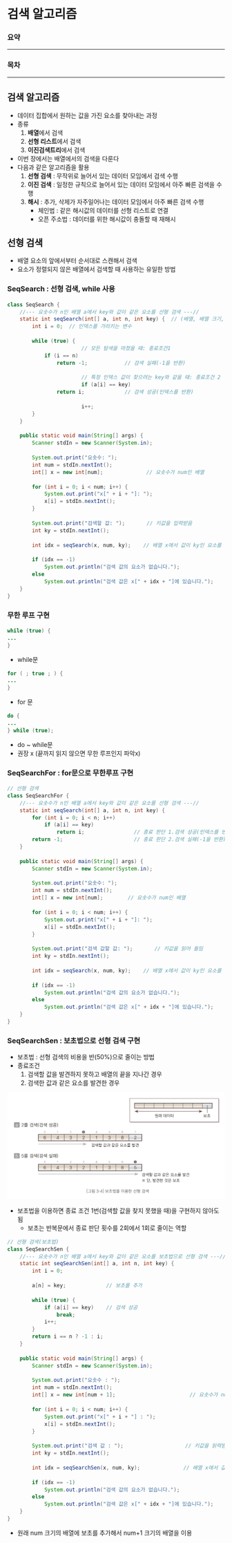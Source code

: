 # 검색 알고리즘

### 요약

---

### 목차

---

## 검색 알고리즘

- 데이터 집합에서 원하는 값을 가진 요소를 찾아내는 과정
- 종류
    1. **배열**에서 검색
    2. **선형 리스트**에서 검색
    3. **이진검색트리**에서 검색
- 이번 장에서는 배열에서의 검색을 다룬다
- 다음과 같은 알고리즘을 활용
    1. **선형 검색** : 무작위로 늘어서 있는 데이터 모임에서 검색 수행
    2. **이진 검색** : 일정한 규칙으로 늘어서 있는 데이터 모임에서 아주 빠른 검색을 수행
    3. **해시** : 추가, 삭제가 자주일어나는 데이터 모임에서 아주 빠른 검색 수행
        - 체인법 : 같은 해시값의 데이터를 선형 리스트로 연결
        - 오픈 주소법 : 데이터를 위한 해시값이 충돌할 때 재해시

## 선형 검색

- 배열 요소의 앞에서부터 순서대로 스캔해서 검색
- 요소가 정렬되지 않은 배열에서 검색할 때 사용하는 유일한 방법

### SeqSearch : 선형 검색, while 사용

```java
class SeqSearch {
    //--- 요솟수가 n인 배열 a에서 key와 값이 같은 요소를 선형 검색 ---//
    static int seqSearch(int[] a, int n, int key) {  // (배열, 배열 크기, 찾는 값) 
        int i = 0;  // 인덱스를 가리키는 변수 

        while (true) {
						// 모든 탐색을 마쳤을 때: 종료조건1
            if (i == n)
                return -1;            // 검색 실패(-1을 반환)
            
						// 특정 인덱스 값이 찾으려는 key와 같을 때: 종료조건 2
						if (a[i] == key)
                return i;             // 검색 성공(인덱스를 반환)
            
						i++;
        }
    }

    public static void main(String[] args) {
        Scanner stdIn = new Scanner(System.in);

        System.out.print("요솟수: ");
        int num = stdIn.nextInt();
        int[] x = new int[num];              // 요솟수가 num인 배열

        for (int i = 0; i < num; i++) {
            System.out.print("x[" + i + "]: ");
            x[i] = stdIn.nextInt();
        }

        System.out.print("검색할 값: ");       // 키값을 입력받음
        int ky = stdIn.nextInt();

        int idx = seqSearch(x, num, ky);    // 배열 x에서 값이 ky인 요소를 검색

        if (idx == -1)
            System.out.println("검색 값의 요소가 없습니다.");
        else
            System.out.println("검색 값은 x[" + idx + "]에 있습니다.");
    }
}
```

### 무한 루프 구현

```java
while (true) {
...
}
```

- while문

```java
for ( ; true ; ) {
...
}
```

- for 문

```java
do {
...
} while (true);
```

- do ~ while문
- 권장 x (끝까지 읽지 않으면 무한 루프인지 파악x)

### SeqSearchFor : for문으로 무한루프 구현

```java
// 선형 검색
class SeqSearchFor {
    //--- 요솟수가 n인 배열 a에서 key와 값이 같은 요소를 선형 검색 ---//
    static int seqSearch(int[] a, int n, int key) {
        for (int i = 0; i < n; i++)
            if (a[i] == key)
                return i;                // 종료 판단 1.검색 성공(인덱스를 반환)
        return -1;                       // 종료 판단 2.검색 실패(-1을 반환)
    }

    public static void main(String[] args) {
        Scanner stdIn = new Scanner(System.in);

        System.out.print("요솟수: ");
        int num = stdIn.nextInt();
        int[] x = new int[num];        // 요솟수가 num인 배열

        for (int i = 0; i < num; i++) {
            System.out.print("x[" + i + "]: ");
            x[i] = stdIn.nextInt();
        }

        System.out.print("검색 값할 값: ");       // 키값을 읽어 들임
        int ky = stdIn.nextInt();

        int idx = seqSearch(x, num, ky);    // 배열 x에서 값이 ky인 요소를 검색

        if (idx == -1)
            System.out.println("검색 값의 요소가 없습니다.");
        else
            System.out.println("검색 값은 x[" + idx + "]에 있습니다.");
    }
}
```

### SeqSearchSen : 보초법으로 선형 검색 구현

- 보초법 : 선형 검색의 비용을 반(50%)으로 줄이는 방법
- 종료조건
    1. 검색할 값을 발견하지 못하고 배열의 끝을 지나간 경우
    2. 검색한 값과 같은 요소를 발견한 경우

![img.png](%E1%84%80%E1%85%A5%E1%86%B7%E1%84%89%E1%85%A2%E1%86%A8%20%E1%84%8B%E1%85%A1%E1%86%AF%E1%84%80%E1%85%A9%E1%84%85%E1%85%B5%E1%84%8C%E1%85%B3%E1%86%B7%205ee28629a7f64bf09cd4281d599ce348/img.png)

- 보초법을 이용하면 종료 조건 1번(검색할 값을 찾지 못했을 때)을 구현하지 않아도 됨
    - 보초는 반복문에서 종료 판단 횟수를 2회에서 1회로 줄이는 역할

```java
// 선형 검색(보초법)
class SeqSearchSen {
    //--- 요솟수가 n인 배열 a에서 key와 값이 같은 요소를 보초법으로 선형 검색 ---//
    static int seqSearchSen(int[] a, int n, int key) {
        int i = 0;

        a[n] = key;             // 보초를 추가

        while (true) {
            if (a[i] == key)    // 검색 성공
                break;
            i++;
        }
        return i == n ? -1 : i;
    }

    public static void main(String[] args) {
        Scanner stdIn = new Scanner(System.in);

        System.out.print("요솟수 : ");
        int num = stdIn.nextInt();
        int[] x = new int[num + 1];                        // 요솟수가 num + 1인 배열

        for (int i = 0; i < num; i++) {
            System.out.print("x[" + i + "] : ");
            x[i] = stdIn.nextInt();
        }

        System.out.print("검색 값 : ");                    // 키값을 읽력받음
        int ky = stdIn.nextInt();

        int idx = seqSearchSen(x, num, ky);              // 배열 x에서 값이 ky인 요소를 검색

        if (idx == -1)
            System.out.println("검색 값의 요소가 없습니다.");
        else
            System.out.println("검색 값은 x[" + idx + "]에 있습니다.");
    }
}
```

- 원래 num 크기의 배열에 보초를 추가해서 num+1 크기의 배열을 이용